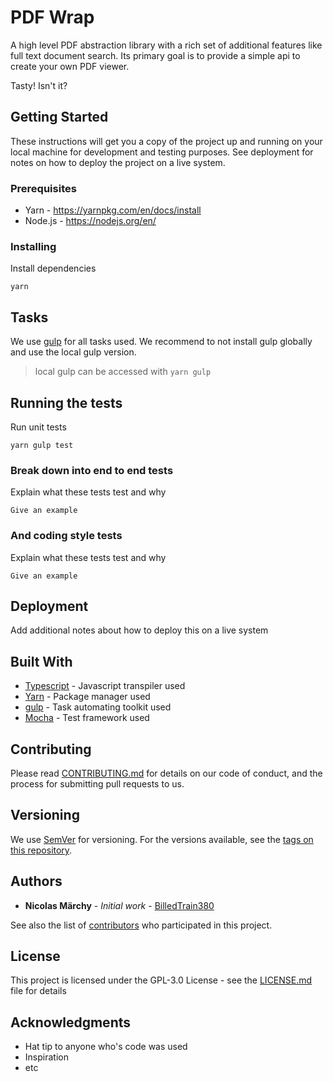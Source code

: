 # PDF Wrap

A high level PDF abstraction library with a rich set of additional features like full text document search. Its primary goal is to provide a simple api to create your own PDF viewer.

Tasty! Isn't it?

## Getting Started

These instructions will get you a copy of the project up and running on your local machine for development and testing purposes. See deployment for notes on how to deploy the project on a live system.

### Prerequisites

* Yarn - https://yarnpkg.com/en/docs/install
* Node.js - https://nodejs.org/en/

### Installing

Install dependencies

```
yarn
```

## Tasks

We use [gulp](https://gulpjs.com/) for all tasks used. We recommend
to not install gulp globally and use the local gulp version.

> local gulp can be accessed with `yarn gulp`

## Running the tests

Run unit tests

```
yarn gulp test
```

### Break down into end to end tests

Explain what these tests test and why

```
Give an example
```

### And coding style tests

Explain what these tests test and why

```
Give an example
```

## Deployment

Add additional notes about how to deploy this on a live system

## Built With

* [Typescript](https://www.typescriptlang.org/) - Javascript transpiler used
* [Yarn](https://yarnpkg.com/en/) - Package manager used
* [gulp](https://gulpjs.com/) - Task automating toolkit used
* [Mocha](https://mochajs.org/) - Test framework used

## Contributing

Please read [CONTRIBUTING.md](https://gist.github.com/PurpleBooth/b24679402957c63ec426) for details on our code of conduct, and the process for submitting pull requests to us.

## Versioning

We use [SemVer](http://semver.org/) for versioning. For the versions available, see the [tags on this repository](https://github.com/your/project/tags). 

## Authors

* **Nicolas Märchy** - *Initial work* - [BilledTrain380](https://github.com/BilledTrain380)

See also the list of [contributors](https://github.com/your/project/contributors) who participated in this project.

## License

This project is licensed under the GPL-3.0 License - see the [LICENSE.md](LICENSE.md) file for details

## Acknowledgments

* Hat tip to anyone who's code was used
* Inspiration
* etc
